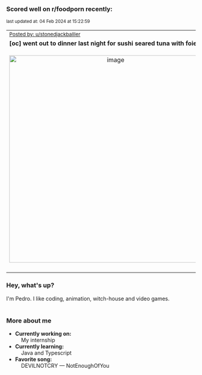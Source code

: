 ### Scored well on r/foodporn recently:

<p align="left"><sub>last updated at: 04 Feb 2024 at 15:22:59</sub></p>

|   |
| --- |
| <sub>[Posted by: u/stonedjackballler][source]</sub> |
| **[oc] went out to dinner last night for sushi seared tuna with foie gras** | 
|<p align="center"> <img alt="image" src="https://i.redd.it/rf68pgre67gc1.jpeg" width="550" /> </p>|
|   |

### Hey, what's up?

I'm Pedro. I like coding, animation, witch-house and video games.<br><br>

### More about me
- **Currently working on:**  
&nbsp;&nbsp;&nbsp;&nbsp;My internship
- **Currently learning:**  
&nbsp;&nbsp;&nbsp;&nbsp;Java and Typescript
- **Favorite song:**  
&nbsp;&nbsp;&nbsp;&nbsp;DEVILNOTCRY — NotEnoughOfYou<br><br>

  



  
  
  
[linkedin]: https://linkedin.com/in/pedro-h-r-gomes-8a487b14a/
[gmail]: mailto:pilique11@gmail.com
[source]: https://reddit.com/r/FoodPorn/comments/1ah7gdd/oc_went_out_to_dinner_last_night_for_sushi_seared/
[redditAPI]: https://www.reddit.com/dev/api/